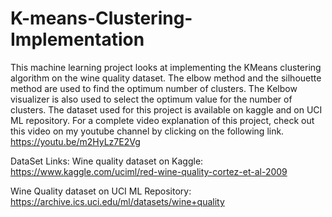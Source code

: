 # K-means-Clustering-Implementation
This machine learning project looks at implementing the KMeans clustering algorithm on the wine quality dataset. 
The elbow method and the silhouette method are used to find the optimum number of clusters. 
The Kelbow visualizer is also used to select the optimum value for the number of clusters. 
The dataset used for this project is available on kaggle and on UCI ML repository. 
For a complete video explanation of this project, check out this video on my youtube channel by clicking on the following link.
https://youtu.be/m2HyLz7E2Vg

DataSet Links:
Wine quality dataset on Kaggle:
https://www.kaggle.com/uciml/red-wine-quality-cortez-et-al-2009

Wine Quality dataset on UCI ML Repository:
https://archive.ics.uci.edu/ml/datasets/wine+quality
